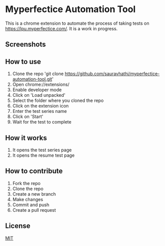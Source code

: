# Myperfectice Automation Tool

This is a chrome extension to automate the process of taking tests on https://lpu.myperfectice.com/. It is a work in progress.

## Screenshots

## How to use

1. Clone the repo 'git clone https://github.com/sauravhathi/myperfectice-automation-tool.git'
2. Open chrome://extensions/
3. Enable developer mode
4. Click on 'Load unpacked'
5. Select the folder where you cloned the repo
6. Click on the extension icon
7. Enter the test series name
8. Click on 'Start'
9. Wait for the test to complete

## How it works

1. It opens the test series page
2. It opens the resume test page

## How to contribute

1. Fork the repo
2. Clone the repo
3. Create a new branch
4. Make changes
5. Commit and push
6. Create a pull request

## License

[MIT](https://choosealicense.com/licenses/mit/)